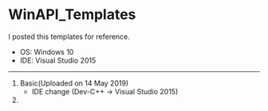 # WinAPI_Templates
I posted this templates for reference.
* OS: Windows 10
* IDE: Visual Studio 2015

***

1. Basic(Uploaded on 14 May 2019)
    - IDE change (Dev-C++ -> Visual Studio 2015)
2. 
